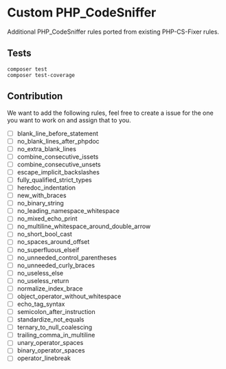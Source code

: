 # Custom PHP_CodeSniffer

Additional PHP_CodeSniffer rules ported from existing PHP-CS-Fixer rules.

## Tests

```shell
composer test
composer test-coverage
```

## Contribution

We want to add the following rules, feel free to create a issue for the one you want to work on and assign that to you.

- [ ] blank_line_before_statement
- [ ] no_blank_lines_after_phpdoc
- [ ] no_extra_blank_lines
- [ ] combine_consecutive_issets
- [ ] combine_consecutive_unsets
- [ ] escape_implicit_backslashes
- [ ] fully_qualified_strict_types
- [ ] heredoc_indentation
- [ ] new_with_braces
- [ ] no_binary_string
- [ ] no_leading_namespace_whitespace
- [ ] no_mixed_echo_print
- [ ] no_multiline_whitespace_around_double_arrow
- [ ] no_short_bool_cast
- [ ] no_spaces_around_offset
- [ ] no_superfluous_elseif
- [ ] no_unneeded_control_parentheses
- [ ] no_unneeded_curly_braces
- [ ] no_useless_else
- [ ] no_useless_return
- [ ] normalize_index_brace
- [ ] object_operator_without_whitespace
- [ ] echo_tag_syntax
- [ ] semicolon_after_instruction
- [ ] standardize_not_equals
- [ ] ternary_to_null_coalescing
- [ ] trailing_comma_in_multiline
- [ ] unary_operator_spaces
- [ ] binary_operator_spaces
- [ ] operator_linebreak
